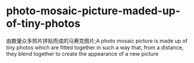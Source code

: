 # photo-mosaic-picture-maded-up-of-tiny-photos
由数量众多照片拼贴而成的马赛克图片;A photo mosaic picture is made up of tiny photos which are fitted together in such a way that, from a distance, they blend together to create the appearance of a new picture
